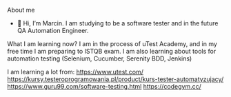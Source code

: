 About me
-  👋 Hi, I’m Marcin. I am studying to be a software tester and in the future QA Automation Engineer.  

What I am learning now?
I am in the process of uTest Academy, and in my free time I am preparing to ISTQB exam. I am also learning about tools for automation testing (Selenium, Cucumber, Serenity BDD, Jenkins)

I am learning a lot from:
https://www.utest.com/
https://kursy.testeroprogramowania.pl/product/kurs-tester-automatyzujacy/
https://www.guru99.com/software-testing.html
https://codegym.cc/

<!---
MarcinTKozak/MarcinTKozak is a ✨ special ✨ repository because its `README.md` (this file) appears on your GitHub profile.
You can click the Preview link to take a look at your changes.
--->

